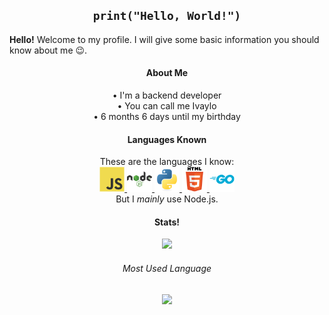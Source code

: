 <div align="center">
    <h2><code>print("Hello, World!")</code></h2>
</div>

<strong>Hello!</strong> Welcome to my profile. I will give some basic information you should know about me 😉.

<div align="center">  
   <h4>About Me</h4>  
   • I'm a backend developer<br>  
   • You can call me Ivaylo<br>
   • 6 months 6 days until my birthday  
</div>

<div align="center">
    <h4>Languages Known</h4>
    <p>
        These are the languages I know: <br>
        <a href="https://developer.mozilla.org/en-US/docs/Web/JavaScript" target="_blank" rel="noopener noreferrer">
            <img src="https://raw.githubusercontent.com/devicons/devicon/master/icons/javascript/javascript-original.svg" alt="JavaScript" width="40" height="40"/>
        </a>
        <a href="https://nodejs.org" target="_blank" rel="noopener noreferrer">
            <img src="https://raw.githubusercontent.com/devicons/devicon/master/icons/nodejs/nodejs-original-wordmark.svg" alt="Node.js" width="40" height="40"/>
        </a>
        <a href="https://www.python.org" target="_blank" rel="noopener noreferrer">
            <img src="https://raw.githubusercontent.com/devicons/devicon/master/icons/python/python-original.svg" alt="Python" width="40" height="40"/>
        </a>
        <a href="https://www.w3.org/html/" target="_blank" rel="noopener noreferrer">
            <img src="https://raw.githubusercontent.com/devicons/devicon/master/icons/html5/html5-original-wordmark.svg" alt="HTML5" width="40" height="40"/>
        </a>
        <a href="https://golang.org" target="_blank" rel="noopener noreferrer">
            <img src="https://raw.githubusercontent.com/devicons/devicon/master/icons/go/go-original-wordmark.svg" alt="GoLang" width="40" height="40"/>
        </a>
        <br>But I <em>mainly</em> use Node.js.
    </p>
</div>

<div align="center">
    <h4>Stats!</h4>
    <img src="https://github-readme-streak-stats.herokuapp.com/?user=Bottomloader&theme=tokyonight&hide_border=true">
    <h6>Most Used Language</h6>
    <img src="https://github-readme-stats.vercel.app/api/top-langs/?username=Bottomloader&theme=tokyonight&show_icons=true&hide_border=true&layout=compact">
</div>